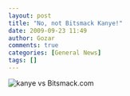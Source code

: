 ```yaml
---
layout: post
title: "No, not Bitsmack Kanye!"
date: 2009-09-23 11:49
author: Gozar
comments: true
categories: [General News]
tags: []
---
```

<img src="http://bitsmack.com/wp/wp-content/uploads/2009/09/kanye.png" alt="kanye vs Bitsmack.com" title="kanye vs Bitsmack.com" class="aligncenter size-full wp-image-1714" />
